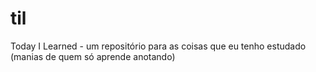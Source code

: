 # til
Today I Learned - um repositório para as coisas que eu tenho estudado (manias de quem só aprende anotando)
